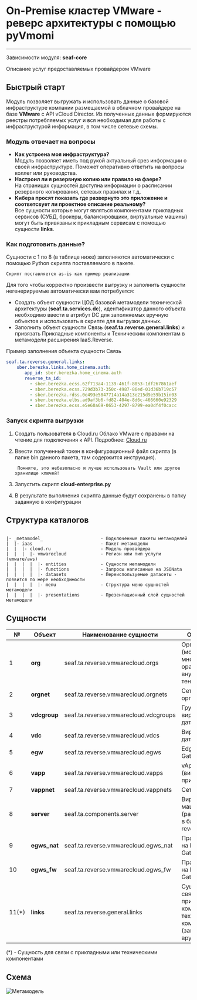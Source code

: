 # On-Premise кластер VMware - реверс архитектуры с помощью pyVmomi
***
Зависимости модуля: **seaf-core**

Описание услуг предоставляемых провайдером VMware


## Быстрый старт

Модуль позволяет выгружать и использовать данные о базовой инфраструктуре компании размещаемой в облачном провайдере на базе **VMware** с API vCloud Director.
Из полученных данных формируются реестры потребляемых услуг и вся необходимая для работы с инфраструктурой информация, в том числе сетевые схемы.

### Модуль отвечает на вопросы
- **Как устроена моя инфраструктура?**  
  Модуль позволяет иметь под рукой актуальный срез информации о своей инфраструктуре. Поможет оперативно ответить на вопросы коллег или руководства.
- **Настроил ли я резервную копию или правило на фаере?**  
  На страницах сущностей доступна информации о расписании резервного копирования, сетевых правилах и т.д.
- **Кибера просят показать где развернуто это приложение и соответсвует ли проектное описание реальному?**  
  Все сущности которые могут являться компонентами прикладных сервисов (СУБД, брокеры, балансировщики, виртуальные машины) могут быть привязаны к прикладным сервисам с помощью сущности **links**.

### Как подготовить данные?

Сущности с 1 по 8 (в таблице ниже) заполняются автоматически с помощью Python скрипта поставляемого в пакете.

    Скрипт поставляется as-is как пример реализации  


Для того чтобы корректно произвести выгрузку и заполнить сущности негенерируемые автоматически вам потребуется:
- Создать объект сущности ЦОД базовой метамодели технической архитектуры (**seaf.ta.services.dc**), идентификатор данного объекта необходимо ввести в атрибут DC для заполняемых вручную объектов и использовать в скрипте для выгрузки данных.
- Заполнить объект сущности Связь (**seaf.ta.reverse.general.links**) и привязать Прикладные компоненты к Техническим компонентам в метамодели расширения IaaS.Reverse.

Пример заполнения объекта сущности Связь
```yaml
seaf.ta.reverse.general.links:
    sber.berezka.links.home_cinema.auth:
       app_id: sber.berezka.home_cinema.auth
       reverse_ta_id:
         - sber.berezka.ecss.62f713a4-1139-461f-8053-1df267861aef
         - sber.berezka.ecss.729d3b73-350c-4987-86ed-01d36b719c57
         - sber.berezka.rdss.0e493e5847714a14a313e215d9e59b15in03
         - sber.berezka.elbs.ad9af3b6-fd82-404e-8d6c-466660e92329
         - sber.berezka.ecss.e5e60a69-0653-4297-8799-ea0df4f0cacc
```
### Запуск скрипта выгрузки
1. Создать пользователя в Cloud.ru Облако VMware с правами на чтение  для подключения
к API. Подробнее: [Cloud.ru](https://cloud.ru/ru/docs/vdc/ug/topics/api.html)
2. Ввести полученный токен в конфигурационный файл скрипта (в папке bin данного пакета, там содержится инструкция).

        Помните, это небезопасно и лучше использовать Vault или другое хранилище ключей!
3. Запустить скрипт **cloud-enterprise.py**

4. В результате выполнения скрипта данные будут сохранены в папку заданную в конфигурации


## Структура каталогов
```console

|- _metamodel_                      - Подключенные пакеты метамоделей
|  |- iaas                          - Пакет метамодели
|  |  |- cloud.ru                   - Модель провайдера
|  |  |  |- vmwarecloud             - Регион или тип услуги (vmware/aws)
|  |  |  |  |- entities             - Сущности метамодели
|  |  |  |  |- functions            - Запросы написанные на JSONata
|  |  |  |  |- datasets             - Переиспользуемые датасеты - появится по мере необходимости
|  |  |  |  |- menu                 - Структура меню сущностей метамодели
|  |  |  |  |- presentations        - Презентационный слой сущностей метамодели
```
## Сущности

| №    | **Объект**   | **Наименование сущности**              | **Описание**                                                                          |
|------|--------------|----------------------------------------|---------------------------------------------------------------------------------------|
| 1    | **org**      | 	seaf.ta.reverse.vmwarecloud.orgs      | 	Организация (может быть множество орагнизаций внутри тенанта)                        |
| 2    | **orgnet**   | 	seaf.ta.reverse.vmwarecloud.orgnets	  | Сети организации                                                                      |
| 3    | **vdcgroup** | 	seaf.ta.reverse.vmwarecloud.vdcgroups	 | Группы виртулаьных датацентров                                                        |
| 4    | **vdc**      | 	seaf.ta.reverse.vmwarecloud.vdcs	     | Виртулаьные датаценты                                                                 |
| 5    | **egw**      | 	seaf.ta.reverse.vmwarecloud.egws	     | Edge Gateways                                                                         |
| 6    | **vapp**     | 	seaf.ta.reverse.vmwarecloud.vapps	    | vApp (виртулаьные приложения)                                                         |
| 7    | **vappnet**  | 	seaf.ta.reverse.vmwarecloud.vappnets	 | Сети vApp                                                                             |
| 8    | **server**   | 	seaf.ta.components.server	            | Виртуальные машины (расширены в блоке reverse:)                                       |
| 9  | **egws_nat** | 	seaf.ta.reverse.vmwarecloud.egws_nat	 | Правила NAT на Edge Gateway                                                           |
| 10 | **egws_fw**  | 	seaf.ta.reverse.vmwarecloud.egws_fw	  | Правила FW на Edge Gateway                                                            |
| 11(*) | **links**    | seaf.ta.reverse.general.links          | Сущность-связь прикладного компонента к техническому компоненту (заполняется вручную) |

(*) - Сущность для связи с прикладными или техническими компонентами


## Схема
![Метамодель](@entity/seaf.ta.reverse.general/metamodel_vmwarecloud)